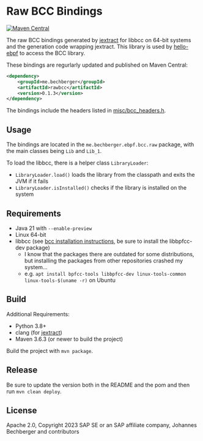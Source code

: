 Raw BCC Bindings
================
[![Maven Central](https://img.shields.io/maven-central/v/me.bechberger/rawbcc)](https://search.maven.org/artifact/me.bechberger/rawbcc)

The raw BCC bindings generated by [jextract](https://github.com/openjdk/jextract) for libbcc on 64-bit systems
and the generation code wrapping jextract.
This library is used by [hello-ebpf](../hello-ebpf) to access the BCC library.

These bindings are regurlarly updated and published on Maven Central:

```xml
<dependency>
    <groupId>me.bechberger</groupId>
    <artifactId>rawbcc</artifactId>
    <version>0.1.3</version>
</dependency>
```

The bindings include the headers listed in [misc/bcc_headers.h](misc/bcc_headers.h).

Usage
-----
The bindings are located in the `me.bechberger.ebpf.bcc.raw` package,
with the main classes being `Lib` and `Lib_1`.

To load the libbcc, there is a helper class `LibraryLoader`:

- `LibraryLoader.load()` loads the library from the classpath and exits the JVM if it fails
- `LibraryLoader.isInstalled()` checks if the library is installed on the system

Requirements
------------
- Java 21 with `--enable-preview`
- Linux 64-bit
- libbcc (see [bcc installation instructions](https://github.com/iovisor/bcc/blob/master/INSTALL.md), be sure to install the libbpfcc-dev package)
  - I know that the packages there are outdated for some distributions, but installing the packages from
    other repositories crashed my system...
  - e.g. `apt install bpfcc-tools libbpfcc-dev linux-tools-common linux-tools-$(uname -r)` on Ubuntu


Build
-----

Additional Requirements:

- Python 3.8+
- clang (for [jextract](https://github.com/openjdk/jextract))
- Maven 3.6.3 (or newer to build the project)

Build the project with `mvn package`.

Release
-------

Be sure to update the version both in the README and the pom and then run `mvn clean deploy`.

License
-------
Apache 2.0, Copyright 2023 SAP SE or an SAP affiliate company, Johannes Bechberger and contributors